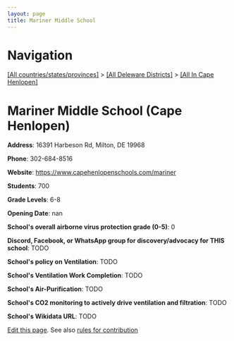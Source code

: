 ```yaml
---
layout: page
title: Mariner Middle School
---
```

# Navigation

[[All countries/states/provinces]](../../..) > [[All Deleware Districts]](../..) > [[All In Cape Henlopen]](..)

# Mariner Middle School (Cape Henlopen)

**Address**: 16391 Harbeson Rd, Milton, DE 19968

**Phone**: 302-684-8516

**Website**: <https://www.capehenlopenschools.com/mariner>

**Students**: 700

**Grade Levels**: 6-8

**Opening Date**: nan

**School's overall airborne virus protection grade (0-5)**: 0

**Discord, Facebook, or WhatsApp group for discovery/advocacy for THIS school**: TODO

**School's policy on Ventilation**: TODO

**School's Ventilation Work Completion**: TODO

**School's Air-Purification**: TODO

**School's CO2 monitoring to actively drive ventilation and filtration**: TODO

**School's Wikidata URL**: TODO


[Edit this page](https://github.com/ventilate-schools/DE/edit/main/./Cape_Henlopen/Mariner_Middle_School.md). See also [rules for contribution](../../../contribution-rules/)